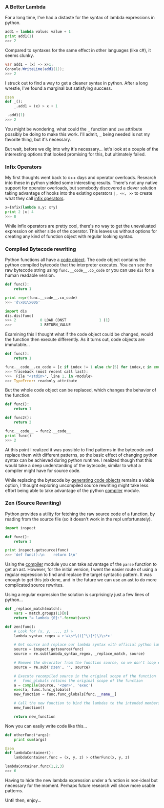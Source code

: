 ### A Better Lambda 

For a long time, I've had a distaste for the syntax of lambda expressions in python. 

```python
add1 = lambda value: value + 1
print add1(1)
>>> 2
```

Compared to syntaxes for the same effect in other languages (like c#), it seems clunky.
```c#
var add1 = (x) => x+1;
Console.WriteLine(add1(1));
>>> 2
```

I struck out to find a way to get a cleaner syntax in python. After a long wrestle, I've found a marginal but satisfying success.

```python
@zen
def _():
    _.add1 = (x) > x + 1

_.add1(1)
>>> 2
```

You might be wondering, what could the `_` function and `zen` attribute possibly be doing to make this work. I'll admit, `_` being needed is not my favorite thing, but it's necessary. 

But wait, before we dig into why it's necessary... let's look at a couple of the interesting options that looked promising for this, but ultimately failed. 

### Infix Operators

My first thoughts went back to c++ days and operator overloads. Research into these in python yielded some interesting results. There's not any native support for operator overloads, but somebody discovered a clever solution taking advantage of hooks into the existing operators `|, <<, >>` to create what they call [infix operators](http://code.activestate.com/recipes/384122-infix-operators/). 

```python
x=Infix(lambda x,y: x*y)
print 2 |x| 4
>>> 8
```

While infix operators are pretty cool, there's no way to get the unevaluated expression on either side of the operator. This leaves us without options for creating any kind of function object with regular looking syntax. 

### Compiled Bytecode rewriting

Python functions all have a [code object](https://late.am/post/2012/03/26/exploring-python-code-objects.html). The code object contains the python compiled bytecode that the interpreter executes. You can see the raw bytecode string using `func.__code__.co_code` or you can use `dis` for a human readable version.

```python
def func():
    return 1

print repr(func.__code__.co_code)
>>> 'd\x01\x00S'

import dis
dis.dis(func)
>>> 2           0 LOAD_CONST               1 (1)
>>>             3 RETURN_VALUE
```

Examining this I thought what if the code object could be changed, would the function then execute differently. As it turns out, code objects are immutable...

```python
def func():
    return 1

func.__code__.co_code = [c if index != 1 else chr(5) for index,c in enumerate(func.__code__.co_code)]
>>> Traceback (most recent call last):
>>>  File "<stdin>", line 1, in <module>
>>> TypeError: readonly attribute
```

But the whole code object can be replaced, which changes the behavior of the function.

```python
def func():
    return 1

def func2():
    return 2

func.__code__ = func2.__code__
print func()
>>> 2
```

At this point I realized it was possible to find patterns in the bytecode and replace them with different patterns, so the basic effect of changing python syntax can be achieved during python runtime. I realized though that this would take a deep understanding of the bytecode, similar to what a compiler might have for source code. 

While replacing the bytecode by [generating code objects](http://stackoverflow.com/questions/16064409/how-to-create-a-code-object-in-python) remains a viable option, I thought exploring uncompiled source rewriting might take less effort being able to take advantage of the python [compiler](https://docs.python.org/2/library/compiler.html) module.

### Zen (Source Rewriting)

Python provides a utility for fetching the raw source code of a function, by reading from the source file (so it doesn't work in the repl unfortunately).

```python
import inspect

def func():
    return 1

print inspect.getsource(func)
>>> 'def func():\n    return 1\n'
```

Using the [compiler](https://docs.python.org/2/library/compiler.html) module you can take advantage of the `parse` function to get an ast. However, for the initial version, I went the easier route of using a regular expression to find and replace the target syntactic pattern. It was enough to get this job done, and in the future we can use an ast to do more complicated source rewrites. 

Using a regular expression the solution is surprisingly just a few lines of python...

```python
def _replace_match(match):
    vars = match.groups(1)[0]
    return "= lambda {0}:".format(vars)

def zen(func):
    # Look for (x, y, ..., z) >
    lambda_syntax_regex = r'=\s*\(([^\)]*)\)\s*>'

    # Get source and replace our lambda syntax with official python lambdas
    source = inspect.getsource(func)
    source = re.sub(lambda_syntax_regex, _replace_match, source)

    # Remove the decorator from the function source, so we don't loop endlessly
    source = re.sub('@zen', '', source)

    # Execute recompiled source in the original scope of the function
    #   func_globals retains the original scope of the function
    a = compile(source, '<zen>', 'exec')
    exec(a, func.func_globals)
    new_function = func.func_globals[func.__name__]

    # Call the new function to bind the lambdas to the intended members on the new_function object
    new_function()

    return new_function
```

Now you can easily write code like this...

```python
def otherFunc(*args):
    print sum(args)

@zen
def lambdaContainer():
    lambdaContainer.func = (x, y, z) > otherFunc(x, y, z)

lambdaContainer.func(1,2,3)
>>> 6
```

Having to hide the new lambda expression under a function is non-ideal but necessary for the moment. Perhaps future research will show more usable patterns. 

Until then, enjoy...